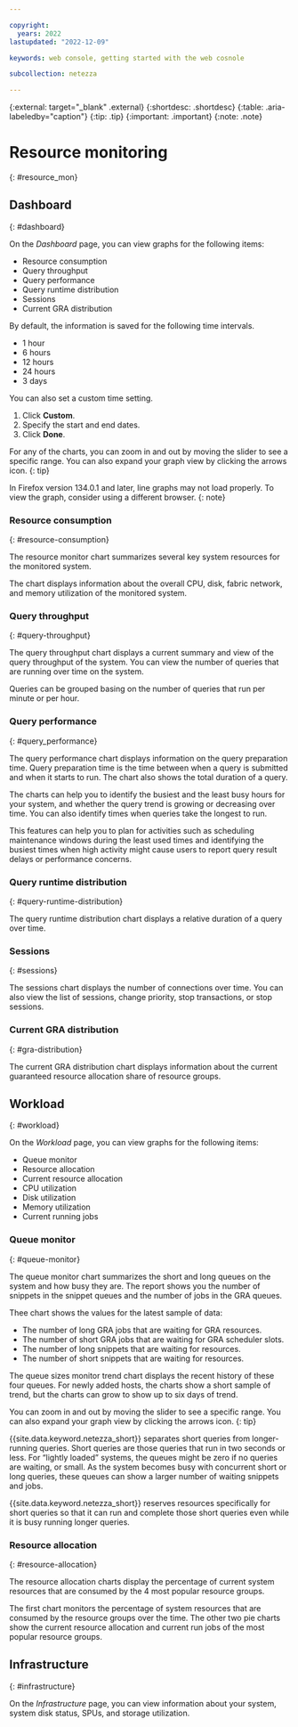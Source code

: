 ```yaml
---

copyright:
  years: 2022
lastupdated: "2022-12-09"

keywords: web console, getting started with the web cosnole

subcollection: netezza

---
```


{:external: target="_blank" .external}
{:shortdesc: .shortdesc}
{:table: .aria-labeledby="caption"}
{:tip: .tip}
{:important: .important}
{:note: .note}

# Resource monitoring
{: #resource_mon}

## Dashboard
{: #dashboard}

On the *Dashboard* page, you can view graphs for the following items:

- Resource consumption
- Query throughput
- Query performance
- Query runtime distribution
- Sessions
- Current GRA distribution

By default, the information is saved for the following time intervals.

- 1 hour
- 6 hours
- 12 hours
- 24 hours
- 3 days

You can also set a custom time setting.

1. Click **Custom**.
1. Specify the start and end dates.
1. Click **Done**.

For any of the charts, you can zoom in and out by moving the slider to see a specific range. You can also expand your graph view by clicking the arrows icon.
{: tip}

In Firefox version 134.0.1 and later, line graphs may not load properly. To view the graph, consider using a different browser.
{: note}

### Resource consumption
{: #resource-consumption}

The resource monitor chart summarizes several key system resources for the monitored system.

The chart displays information about the overall CPU, disk, fabric network, and memory utilization of the monitored system.

### Query throughput
{: #query-throughput}

The query throughput chart displays a current summary and view of the query throughput of the system. You can view the number of queries that are running over time on the system.

Queries can be grouped basing on the number of queries that run per minute or per hour.

### Query performance
{: #query_performance}

The query performance chart displays information on the query preparation time. Query preparation time is the time between when a query is submitted and when it starts to run. The chart also shows the total duration of a query.

The charts can help you to identify the busiest and the least busy hours for your system, and whether the query trend is growing or decreasing over time. You can also identify times when queries take the longest to run.

This features can help you to plan for activities such as scheduling maintenance windows during the least used times and identifying the busiest times when high activity might cause users to report query result delays or performance concerns.

### Query runtime distribution
{: #query-runtime-distribution}

The query runtime distribution chart displays a relative duration of a query over time.

### Sessions
{: #sessions}

The sessions chart displays the number of connections over time. You can also view the list of sessions, change priority, stop transactions, or stop sessions.

### Current GRA distribution
{: #gra-distribution}

The current GRA distribution chart displays information about the current guaranteed resource allocation share of resource groups.

## Workload
{: #workload}

On the *Workload* page, you can view graphs for the following items:

- Queue monitor
- Resource allocation
- Current resource allocation
- CPU utilization
- Disk utilization
- Memory utilization
- Current running jobs

### Queue monitor
{: #queue-monitor}

The queue monitor chart summarizes the short and long queues on the system and how busy they are. The report shows you the number of snippets in the snippet queues and the number of jobs in the GRA queues.

Thee chart shows the values for the latest sample of data:

- The number of long GRA jobs that are waiting for GRA resources.
- The number of short GRA jobs that are waiting for GRA scheduler slots.
- The number of long snippets that are waiting for resources.
- The number of short snippets that are waiting for resources.

The queue sizes monitor trend chart displays the recent history of these four queues. For newly added hosts, the charts show a short sample of trend, but the charts can grow to show up to six days of trend.

You can zoom in and out by moving the slider to see a specific range. You can also expand your graph view by clicking the arrows icon.
{: tip}

{{site.data.keyword.netezza_short}} separates short queries from longer-running queries. Short queries are those queries that run in two seconds or less. For “lightly loaded” systems, the queues might be zero if no queries are waiting, or small. As the system becomes busy with concurrent short or long queries, these queues can show a larger number of waiting snippets and jobs.

{{site.data.keyword.netezza_short}} reserves resources specifically for short queries so that it can run and complete those short queries even while it is busy running longer queries.

### Resource allocation
{: #resource-allocation}

The resource allocation charts display the percentage of current system resources that are consumed by the 4 most popular resource groups.

The first chart monitors the percentage of system resources that are consumed by the resource groups over the time. The other two pie charts show the current resource allocation and current run jobs of the most popular resource groups.

## Infrastructure
{: #infrastructure}

On the *Infrastructure* page, you can view information about your system, system disk status, SPUs, and storage utilization.

